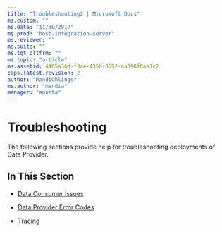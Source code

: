 ```yaml
---
title: "Troubleshooting2 | Microsoft Docs"
ms.custom: ""
ms.date: "11/30/2017"
ms.prod: "host-integration-server"
ms.reviewer: ""
ms.suite: ""
ms.tgt_pltfrm: ""
ms.topic: "article"
ms.assetid: 4465a36d-f3ae-435b-8552-4a398f8aa1c2
caps.latest.revision: 2
author: "MandiOhlinger"
ms.author: "mandia"
manager: "anneta"
---
```

# Troubleshooting
The following sections provide help for troubleshooting deployments of Data Provider.  
  
## In This Section  
  
-   [Data Consumer Issues](../db2oledbv/data-consumer-issues.md)  
  
-   [Data Provider Error Codes](../db2oledbv/data-provider-error-codes.md)  
  
-   [Tracing](../db2oledbv/tracing.md)
